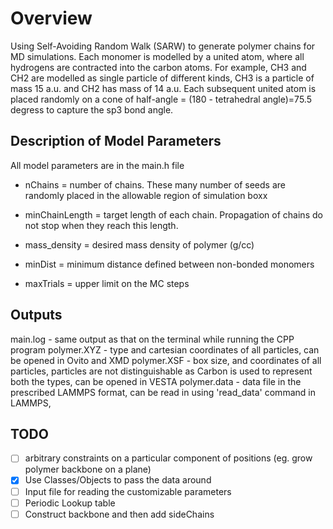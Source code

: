 # Overview

Using Self-Avoiding Random Walk (SARW) to generate polymer chains for MD simulations.
Each monomer is modelled by a united atom, where all hydrogens are contracted into the carbon atoms.  For example, CH3 and CH2 are modelled as single particle of different kinds, CH3 is a particle of mass 15 a.u. and CH2 has mass of 14 a.u.
Each subsequent united atom is placed randomly on a cone of half-angle = (180 - tetrahedral angle)=75.5 degress to capture the sp3 bond angle.

## Description of Model Parameters

All model parameters are in the main.h file

- nChains = number of chains. These many number of seeds are randomly placed in the allowable region of simulation boxx

- minChainLength = target length of each chain. Propagation of chains do not stop when they reach this length.

- mass_density = desired mass density of polymer (g/cc)

- minDist = minimum distance defined between non-bonded monomers

- maxTrials = upper limit on the MC steps

## Outputs
main.log	- same output as that on the terminal while running the CPP program
polymer.XYZ 	- type and cartesian coordinates of all particles, can be opened in Ovito and XMD
polymer.XSF	- box size, and coordinates of all particles, particles are not distinguishable as Carbon is used to represent both the types, can be opened in VESTA
polymer.data	- data file in the prescribed LAMMPS format, can be read in using 'read_data' command in LAMMPS,

## TODO

- [ ] arbitrary constraints on a particular component of positions (eg. grow polymer backbone on a plane)
- [x] Use Classes/Objects to pass the data around
- [ ] Input file for reading the customizable parameters
- [ ] Periodic Lookup table
- [ ] Construct backbone and then add sideChains